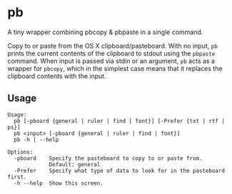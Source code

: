 # pb

A tiny wrapper combining pbcopy &amp; pbpaste in a single command.

Copy to or paste from the OS X clipboard/pasteboard. With no input, `pb`
prints the current contents of the clipboard to stdout using the `pbpaste`
command. When input is passed via stdin or an argument, `pb` acts as a
wrapper for `pbcopy`, which in the simplest case means that it replaces the
clipboard contents with the input.

## Usage

```
Usage:
  pb [-pboard {general | ruler | find | font}] [-Prefer {txt | rtf | ps}]
  pb <input> [-pboard {general | ruler | find | font}]
  pb -h | --help

Options:
  -pboard    Specify the pasteboard to copy to or paste from.
             Default: general
  -Prefer    Specify what type of data to look for in the pasteboard first.
  -h --help  Show this screen.
```
